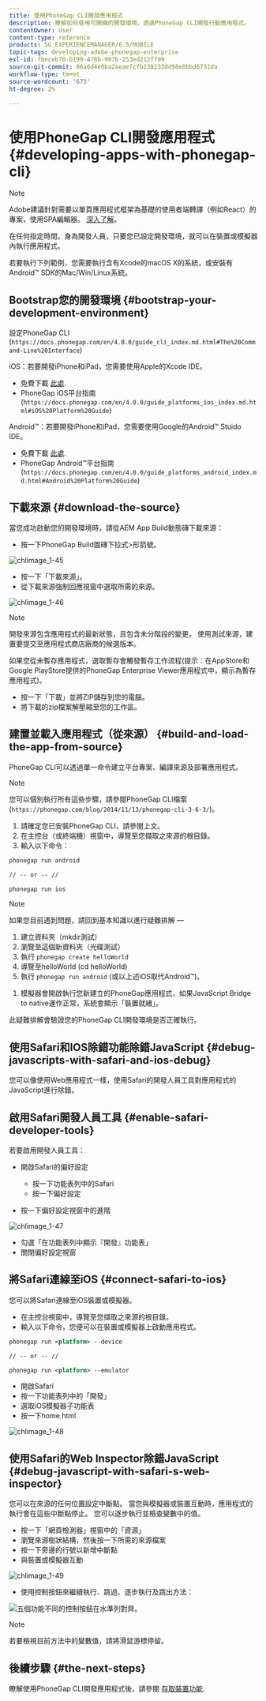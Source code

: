 ```yaml
---
title: 使用PhoneGap CLI開發應用程式
description: 瞭解如何使用可開機的開發環境，透過PhoneGap CLI開發行動應用程式。
contentOwner: User
content-type: reference
products: SG_EXPERIENCEMANAGER/6.5/MOBILE
topic-tags: developing-adobe-phonegap-enterprise
exl-id: fbeceb70-b199-478b-907b-253ed212ff99
source-git-commit: 06a6d4e0ba2aeaefcfb238233dd98e8bbd6731da
workflow-type: tm+mt
source-wordcount: '673'
ht-degree: 2%

---
```


# 使用PhoneGap CLI開發應用程式{#developing-apps-with-phonegap-cli}

>[!NOTE]
>
>Adobe建議針對需要以單頁應用程式框架為基礎的使用者端轉譯（例如React）的專案，使用SPA編輯器。 [深入了解](/help/sites-developing/spa-overview.md)。

在任何指定時間，身為開發人員，只要您已設定開發環境，就可以在裝置或模擬器內執行應用程式。

若要執行下列範例，您需要執行含有Xcode的macOS X的系統，或安裝有Android™ SDK的Mac/Win/Linux系統。

## Bootstrap您的開發環境 {#bootstrap-your-development-environment}

設定PhoneGap CLI (`https://docs.phonegap.com/en/4.0.0/guide_cli_index.md.html#The%20Command-Line%20Interface`)

iOS：若要開發iPhone和iPad，您需要使用Apple的Xcode IDE。

* 免費下載 [此處](https://idmsa.apple.com/IDMSWebAuth/signin?appIdKey=891bd3417a7776362562d2197f89480a8547b108fd934911bcbea0110d07f757&amp;path=%2Fdownload%2F&amp;rv=1).
* PhoneGap iOS平台指南(`https://docs.phonegap.com/en/4.0.0/guide_platforms_ios_index.md.html#iOS%20Platform%20Guide`)

Android™：若要開發iPhone和iPad，您需要使用Google的Android™ Stuido IDE。

* 免費下載 [此處](https://developer.android.com/studio).
* PhoneGap Android™平台指南(`https://docs.phonegap.com/en/4.0.0/guide_platforms_android_index.md.html#Android%20Platform%20Guide`)

## 下載來源 {#download-the-source}

當您成功啟動您的開發環境時，請從AEM App Build動態磚下載來源：

* 按一下PhoneGap Build圖磚下拉式>形箭號。

![chlimage_1-45](assets/chlimage_1-45.png)

* 按一下「下載來源」。
* 從下載來源強制回應視窗中選取所需的來源。

![chlimage_1-46](assets/chlimage_1-46.png)

>[!NOTE]
>
>開發來源包含應用程式的最新狀態，且包含未分階段的變更。 使用測試來源，建置要提交至應用程式商店廠商的候選版本。
>
>如果您從未暫存應用程式，選取暫存會觸發暫存工作流程(提示：在AppStore和Google PlayStore提供的PhoneGap Enterprise Viewer應用程式中，顯示為暫存應用程式)。

* 按一下「下載」並將ZIP儲存到您的電腦。
* 將下載的zip檔案解壓縮至您的工作區。

## 建置並載入應用程式（從來源） {#build-and-load-the-app-from-source}

PhoneGap CLI可以透過單一命令建立平台專案、編譯來源及部署應用程式。

>[!NOTE]
>
>您可以個別執行所有這些步驟，請參閱PhoneGap CLI檔案(`https://phonegap.com/blog/2014/11/13/phonegap-cli-3-6-3/`)。

1. 請確定您已安裝PhoneGap CLI，請參閱上文。
1. 在主控台（或終端機）視窗中，導覽至您擷取之來源的根目錄。
1. 輸入以下命令：

```xml
phonegap run android

// -- or -- //

phonegap run ios
```

>[!NOTE]
>
>如果您目前遇到問題，請回到基本知識以進行疑難排解 — 
>
>1. 建立資料夾（mkdir測試）
>1. 瀏覽至這個新資料夾（光碟測試）
>1. 執行 `phonegap create helloWorld`
>1. 導覽至helloWorld (cd helloWorld)
>1. 執行 `phonegap run android` (或以上述iOS取代Android™)。
1. 模擬器會開啟執行您新建立的PhoneGap應用程式，如果JavaScript Bridge to native運作正常，系統會顯示「裝置就緒」。
>
此疑難排解會驗證您的PhoneGap CLI開發環境是否正確執行。

## 使用Safari和IOS除錯功能除錯JavaScript {#debug-javascripts-with-safari-and-ios-debug}

您可以像使用Web應用程式一樣，使用Safari的開發人員工具對應用程式的JavaScript進行除錯。

## 啟用Safari開發人員工具 {#enable-safari-developer-tools}

若要啟用開發人員工具：

* 開啟Safari的偏好設定

   * 按一下功能表列中的Safari
   * 按一下偏好設定

* 按一下偏好設定視窗中的進階

![chlimage_1-47](assets/chlimage_1-47.png)

* 勾選「在功能表列中顯示『開發』功能表」
* 關閉偏好設定視窗

## 將Safari連線至iOS {#connect-safari-to-ios}

您可以將Safari連線至iOS裝置或模擬器。

* 在主控台視窗中，導覽至您擷取之來源的根目錄。
* 輸入以下命令，您便可以在裝置或模擬器上啟動應用程式。

```xml
phonegap run <platform> --device

// -- or -- //

phonegap run <platform> --emulator
```

* 開啟Safari
* 按一下功能表列中的「開發」
* 選取iOS模擬器子功能表
* 按一下home.html

![chlimage_1-48](assets/chlimage_1-48.png)

## 使用Safari的Web Inspector除錯JavaScript {#debug-javascript-with-safari-s-web-inspector}

您可以在來源的任何位置設定中斷點。 當您與模擬器或裝置互動時，應用程式的執行會在這些中斷點停止。 您可以逐步執行並檢查變數中的值。

* 按一下「網頁檢測器」視窗中的「資源」
* 瀏覽來源樹狀結構，然後按一下所需的來源檔案
* 按一下旁邊的行號以新增中斷點
* 與裝置或模擬器互動

![chlimage_1-49](assets/chlimage_1-49.png)

* 使用控制按鈕來繼續執行、跳過、逐步執行及跳出方法：

![五個功能不同的控制按鈕在水準列對齊。](do-not-localize/chlimage_1-4.png)

>[!NOTE]
>
若要檢視目前方法中的變數值，請將滑鼠游標停留。

## 後續步驟 {#the-next-steps}

瞭解使用PhoneGap CLI開發應用程式後，請參閱 [存取裝置功能](/help/mobile/phonegap-access-device-features.md).

